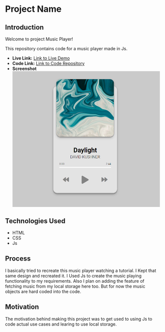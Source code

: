 # Project Name

## Introduction

Welcome to project Music Player!

This repository contains code for a music player made in Js.

- **Live Link:** [Link to Live Demo](https://mbilal-x.github.io/js-20__music-player/)
- **Code Link:** [Link to Code Repository](https://mbilal-x.github.io/js-20__music-player/)
- **Screenshot** ![](./Screenshot.png)

## Technologies Used

- HTML
- CSS
- Js

## Process

I basically tried to recreate this music player watching a tutorial. I Kept that same design and recreated it. I Used Js to create the music playing functionality to my requirements.
Also I plan on adding the feature of fetching music from my local storage here too. But for now the music objects are hard coded into the code.

## Motivation

The motivation behind making this project was to get used to using Js to code actual use cases and learing to use local storage.
